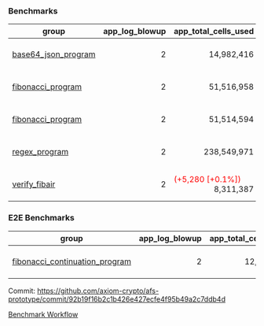 ### Benchmarks
| group | app_log_blowup | app_total_cells_used | app_total_cycles | app_total_proof_time_ms | leaf_log_blowup | leaf_total_cells_used | leaf_total_cycles | leaf_total_proof_time_ms | instance | alloc |
|---|---|---|---|---|---|---|---|---|---|---|
| [ base64_json_program ](https://github.com/axiom-crypto/afs-prototype/blob/gh-pages/benchmarks-pr/833/individual/base64_json-2-2-64cpu-linux-arm64-mimalloc.md) | <div style='text-align: right'> 2 </div>  | <div style='text-align: right'> 14,982,416 </div>  | <div style='text-align: right'> 217,310 </div>  | <span style='color: green'>(-23.0 [-0.9%])</span><div style='text-align: right'> 2,501.0 </div>  | <div style='text-align: right'> - </div>  | <div style='text-align: right'> - </div>  | <div style='text-align: right'> - </div>  | <div style='text-align: right'> - </div>  | 64cpu-linux-arm64 | mimalloc |
| [ fibonacci_program ](https://github.com/axiom-crypto/afs-prototype/blob/gh-pages/benchmarks-pr/833/individual/fibonacci-2-2-64cpu-linux-arm64-mimalloc.md) | <div style='text-align: right'> 2 </div>  | <div style='text-align: right'> 51,516,958 </div>  | <div style='text-align: right'> 1,500,219 </div>  | <span style='color: red'>(+87.0 [+1.4%])</span><div style='text-align: right'> 6,469.0 </div>  | <div style='text-align: right'> - </div>  | <div style='text-align: right'> - </div>  | <div style='text-align: right'> - </div>  | <div style='text-align: right'> - </div>  | 64cpu-linux-arm64 | mimalloc |
| [ fibonacci_program ](https://github.com/axiom-crypto/afs-prototype/blob/gh-pages/benchmarks-pr/833/individual/fibonacci-2-2-64cpu-linux-x64-jemalloc.md) | <div style='text-align: right'> 2 </div>  | <div style='text-align: right'> 51,514,594 </div>  | <div style='text-align: right'> 1,500,219 </div>  | <span style='color: green'>(-373.0 [-5.2%])</span><div style='text-align: right'> 6,827.0 </div>  | <div style='text-align: right'> - </div>  | <div style='text-align: right'> - </div>  | <div style='text-align: right'> - </div>  | <div style='text-align: right'> - </div>  | 64cpu-linux-x64 | jemalloc |
| [ regex_program ](https://github.com/axiom-crypto/afs-prototype/blob/gh-pages/benchmarks-pr/833/individual/regex-2-2-64cpu-linux-arm64-mimalloc.md) | <div style='text-align: right'> 2 </div>  | <div style='text-align: right'> 238,549,971 </div>  | <div style='text-align: right'> 4,181,050 </div>  | <span style='color: green'>(-31.0 [-0.1%])</span><div style='text-align: right'> 27,147.0 </div>  | <div style='text-align: right'> - </div>  | <div style='text-align: right'> - </div>  | <div style='text-align: right'> - </div>  | <div style='text-align: right'> - </div>  | 64cpu-linux-arm64 | mimalloc |
| [ verify_fibair ](https://github.com/axiom-crypto/afs-prototype/blob/gh-pages/benchmarks-pr/833/individual/verify_fibair-2-2-64cpu-linux-arm64-mimalloc.md) | <div style='text-align: right'> 2 </div>  | <span style='color: red'>(+5,280 [+0.1%])</span><div style='text-align: right'> 8,311,387 </div>  | <span style='color: red'>(+274 [+0.1%])</span><div style='text-align: right'> 199,416 </div>  | <span style='color: red'>(+41.0 [+2.8%])</span><div style='text-align: right'> 1,509.0 </div>  | <div style='text-align: right'> - </div>  | <div style='text-align: right'> - </div>  | <div style='text-align: right'> - </div>  | <div style='text-align: right'> - </div>  | 64cpu-linux-arm64 | mimalloc |

### E2E Benchmarks
| group | app_log_blowup | app_total_cells_used | app_total_cycles | app_total_proof_time_ms | leaf_log_blowup | leaf_total_cells_used | leaf_total_cycles | leaf_total_proof_time_ms | root_log_blowup | root_total_cells_used | root_total_cycles | root_total_proof_time_ms | internal_log_blowup | internal_total_cells_used | internal_total_cycles | internal_total_proof_time_ms | instance | alloc |
|---|---|---|---|---|---|---|---|---|---|---|---|---|---|---|---|---|---|---|
| [ fibonacci_continuation_program ](https://github.com/axiom-crypto/afs-prototype/blob/gh-pages/benchmarks-pr/833/individual/fib_e2e-2-2-2-2-64cpu-linux-arm64-mimalloc.md) | <div style='text-align: right'> 2 </div>  | <div style='text-align: right'> 12,161,128 </div>  | <div style='text-align: right'> 12,000,219 </div>  | <div style='text-align: right'> 38,018.0 </div>  | <div style='text-align: right'> 2 </div>  | <div style='text-align: right'> 144,070,653 </div>  | <div style='text-align: right'> 3,639,506 </div>  | <div style='text-align: right'> 73,337.0 </div>  | <div style='text-align: right'> 2 </div>  | <div style='text-align: right'> 987,291,169 </div>  | <div style='text-align: right'> 24,128,741 </div>  | <div style='text-align: right'> 94,938.0 </div>  | <div style='text-align: right'> 2 </div>  | <div style='text-align: right'> 858,853,078 </div>  | <div style='text-align: right'> 21,776,992 </div>  | <div style='text-align: right'> 83,928.0 </div>  | 64cpu-linux-arm64 | mimalloc |


Commit: https://github.com/axiom-crypto/afs-prototype/commit/92b19f16b2c1b426e427ecfe4f95b49a2c7ddb4d

[Benchmark Workflow](https://github.com/axiom-crypto/afs-prototype/actions/runs/12019421172)
